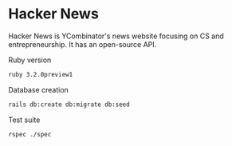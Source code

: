 # Hacker News

Hacker News is YCombinator's news website focusing on CS and entrepreneurship. It has an open-source API.

Ruby version

```sh
ruby 3.2.0preview1
```

Database creation

```sh
rails db:create db:migrate db:seed
```

Test suite

```sh
rspec ./spec
```
